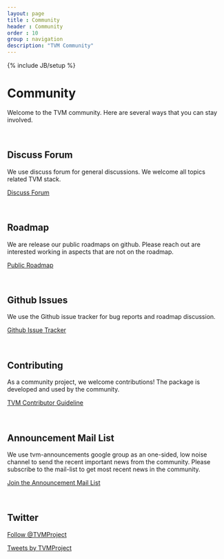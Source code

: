 ```yaml
---
layout: page
title : Community
header : Community
order : 10
group : navigation
description: "TVM Community"
---
```


{% include JB/setup %}

# Community

Welcome to the TVM community. Here are several ways that you can stay involved.

<br>

## Discuss Forum

We use discuss forum for general discussions. We welcome all topics related TVM stack.

<a href="https://discuss.tvm.ai" class="link-btn">Discuss Forum</a>

<br>

## Roadmap

We are release our public roadmaps on github.
Please reach out are interested working in aspects that are not on the roadmap.

<a href="https://github.com/dmlc/tvm/projects/1" class="link-btn">Public Roadmap</a>

<br>


## Github Issues
We use the Github issue tracker for bug reports and roadmap discussion.

<a href="https://github.com/dmlc/tvm/issues/" class="link-btn">Github Issue Tracker</a>

<br>


## Contributing
As a community project, we welcome contributions!
The package is developed and used by the community.

<a href="https://docs.tvm.ai/contribute" class="link-btn">TVM Contributor Guideline</a>

<br>

## Announcement Mail List

We use tvm-announcements google group as an one-sided, low noise channel to send the recent
important news from the community. Please subscribe to the mail-list to get most recent news in the community.

<a href="https://groups.google.com/forum/#!forum/tvm-announcements/join" class="link-btn">Join the Announcement Mail List</a>

<br>

## Twitter

<a href="https://twitter.com/TVMProject?ref_src=twsrc%5Etfw" class="twitter-follow-button" data-show-count="false">Follow @TVMProject</a><script async src="https://platform.twitter.com/widgets.js" charset="utf-8"></script>

<a class="twitter-timeline" width="500" height="700" href="https://twitter.com/TVMProject?ref_src=twsrc%5Etfw">Tweets by TVMProject</a> <script async src="https://platform.twitter.com/widgets.js" charset="utf-8"></script>
